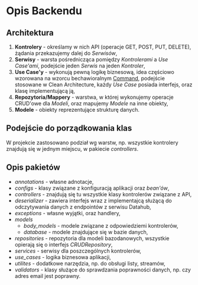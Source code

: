 # Opis Backendu
## Architektura
1. **Kontrolery** - określamy w nich API (operacje GET, POST, PUT, DELETE), żądania przekazujemy dalej do _Serwisów_,
2. **Serwisy** - warsta pośrednicząca pomiędzy _Kontrolerami_ a _Use Case'ami_, podejście jeden _Serwis_ na jeden _Kontroler_,
3. **Use Case'y** - wykonują pewną logikę biznesową, idea częściowo wzorowana na wzorcu bechawioralnym [Command](https://refactoring.guru/pl/design-patterns/command), podejście stosowane w Clean Architecture, każdy _Use Case_ posiada interfejs, oraz klasę implementującą ją,
4. **Repozytoria/Mappery** - warstwa, w której wykonujemy operacje CRUD'owe dla _Modeli_, oraz mapujemy _Modele_ na inne obiekty,
5. **Modele** - obiekty reprezentujące strukturę danych.

## Podejście do porządkowania klas
W projekcie zastosowano podział wg warstw, np. wszystkie kontrolery znajdują się w jednym miejscu, w pakiecie _controllers_.

## Opis pakietów
- _annotations_ - własne adnotacje,
- _configs_ - klasy związane z konfiguracją aplikacji oraz _bean'ów_,
- _controllers_ - znajdują się tu wszystkie klasy kontrolerów związane z API,
- _deserializer_ - zawiera interfejs wraz z implementajcą służącą do odczytywania danych z endpointów z serwisu Datahub,
- _exceptions_ - własne wyjątki, oraz handlery,
- _models_
  - *body_models* - modele związane z odpowiedziemi kontrolerów,
  - *database* - modele znajdujące się w bazie danych,
- _repositories_ - repozytoria dla modeli bazodanowych, wszystkie opierają się o interfejs _CRUDRepository_,
- _services_ - serwisy dla poszczególnych kontrolerów,
- *use_cases* - logika biznesowa aplikacji,
- _utilites_ - dodatkowe narzędzia, np. do obsługi listy, streamów,
- _validators_ - klasy służące do sprawdzania poprawności danych, np. czy adres email jest poprawny.